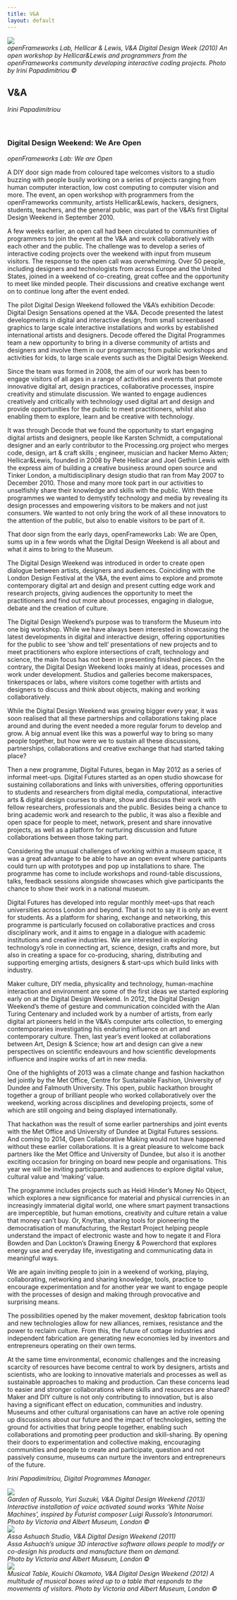```yaml
---
title: V&A
layout: default
---
```


![](/images/11a.jpg)  
*openFrameworks Lab, Hellicar & Lewis, V&A Digital Design Week (2010) An open workshop by Hellicar&Lewis and programmers from the openFrameworks community developing interactive coding projects. Photo by Irini Papadimitriou ©*

## V&A
*Irini Papadimitriou*
<br />
<br />
<br />
### Digital Design Weekend: We Are Open
*openFrameworks Lab: We are Open*

A DIY door sign made from coloured tape welcomes visitors to a studio buzzing with people busily working on a series of projects ranging from human computer interaction, low cost computing to computer vision and more. The event, an open workshop with programmers from the openFrameworks community, artists Hellicar&Lewis, hackers, designers, students, teachers, and the general public, was part of the V&A’s first Digital Design Weekend in September 2010.

A few weeks earlier, an open call had been circulated to communities of programmers to join the event at the V&A and work collaboratively with each other and the public. The challenge was to develop a series of interactive coding projects over the weekend with input from museum visitors. The response to the open call was overwhelming. Over 50 people, including designers and technologists from across Europe and the United States, joined in a weekend of co-creating, great coffee and the opportunity to meet like minded people. Their discussions and creative exchange went on to continue long after the event ended.

The pilot Digital Design Weekend followed the V&A’s exhibition Decode: Digital Design Sensations opened at the V&A. Decode presented the latest developments in digital and interactive design, from small screenbased graphics to large scale interactive installations and works by established international artists and designers. Decode offered the Digital Programmes team a new opportunity to bring in a diverse community of artists and designers and involve them in our programmes; from public workshops and activities for kids, to large scale events such as the Digital Design Weekend.

Since the team was formed in 2008, the aim of our work has been to engage visitors of all ages in a range of activities and events that promote innovative digital art, design practices, collaborative processes, inspire creativity and stimulate discussion. We wanted to engage audiences creatively and critically with technology used digital art and design and provide opportunities for the public to meet practitioners,
whilst also enabling them to explore, learn and be creative with technology.

It was through Decode that we found the opportunity to start engaging digital artists and designers, people like Karsten Schmidt, a computational designer and an early contributor to the Processing.org project who merges code, design, art & craft skills ; engineer, musician and hacker Memo Akten; Hellicar&Lewis, founded in 2008 by Pete Hellicar and Joel Gethin Lewis with the express aim of building a creative business around open source and Tinker London, a multidisciplinary design studio that ran from May 2007 to December 2010.
Those and many more took part in our activities to unselfishly share their knowledge and skills with the public. With these programmes we wanted to demystify technology and media by revealing its design processes and empowering visitors to be makers and not just consumers. We wanted to not only bring the work of all these innovators to the attention of the public, but also to enable visitors to be part of it.

That door sign from the early days, openFrameworks Lab: We are Open, sums up in a few words what the Digital Design Weekend is all about and what it aims to bring to the Museum.

The Digital Design Weekend was introduced in order to create open dialogue between artists, designers and audiences. Coinciding with the London Design Festival at the V&A, the event aims to explore and promote contemporary digital art and design and present cutting edge work and research projects, giving audiences the opportunity to meet the practitioners and find out more about processes, engaging in dialogue, debate and the creation of culture.

The Digital Design Weekend’s purpose was to transform the Museum into one big workshop. While we have always been interested in showcasing the latest developments in digital and interactive design, offering opportunities for the public to see ‘show and tell’ presentations of new projects and to meet practitioners who explore intersections of craft, technology and science, the main focus has not been in presenting  finished pieces. On the contrary, the Digital Design Weekend looks mainly at ideas, processes and work under development. Studios and galleries become makerspaces, tinkerspaces or labs, where visitors come together with artists and designers to discuss and think about objects, making and working collaboratively.

While the Digital Design Weekend was growing bigger every year, it was soon realised that all these partnerships and collaborations taking place around and during the event needed a more regular forum to develop and grow. A big annual event like this was a powerful way to bring so many people together, but how were we to sustain all these discussions, partnerships, collaborations and creative exchange that had started taking place?

Then a new programme, Digital Futures, began in May 2012 as a series of informal meet-ups. Digital Futures started as an open studio showcase for sustaining collaborations and links with universities, offering opportunities to students and researchers from digital media, computational, interactive arts & digital design courses to share, show and discuss their work with fellow researchers, professionals and the public. Besides being a chance to bring academic work and research to the public, it was also a flexible and open space for people to meet, network, present and share innovative projects, as well as a platform for nurturing discussion and future collaborations between those taking part.

Considering the unusual challenges of working within a museum space, it was a great advantage to be able to have an open event where participants could turn up with prototypes and pop up installations to share. The programme has come to include workshops and round-table discussions, talks, feedback sessions alongside showcases which give participants the chance to show their work
in a national museum.

Digital Futures has developed into regular monthly meet-ups that reach universities across London and beyond. That is not to say it is only an event for students.
As a platform for sharing, exchange and networking, this programme is particularly focused on collaborative practices and cross disciplinary work, and it aims to engage in a dialogue with academic institutions and creative industries. We are interested in exploring technology’s role in connecting art, science, design, crafts and more, but also in creating a space for co-producing, sharing, distributing and supporting emerging artists, designers & start-ups which build links with industry.

Maker culture, DIY media, physicality and technology, human-machine interaction and environment are some of the first ideas we started exploring early on at the Digital Design Weekend. In 2012, the Digital Design Weekend’s theme of gesture and communication coincided with the Alan Turing Centenary and included work by a number of artists, from early digital art pioneers held in the V&A’s computer arts collection, to emerging contemporaries investigating his enduring influence on art and contemporary culture. Then, last year’s event looked at collaborations between Art, Design & Science; how art and design can give a new perspectives on scientific endeavours and how scientific developments influence and inspire works of art
in new media.

One of the highlights of 2013 was a climate change and fashion hackathon led jointly by the Met Office, Centre for Sustainable Fashion, University of Dundee and Falmouth University. This open, public hackathon brought together a group of brilliant people who worked collaboratively over the weekend, working across disciplines and developing projects, some of which are still ongoing and being displayed internationally.

That hackathon was the result of some earlier partnerships and joint events with the Met Office and University of Dundee at Digital Futures sessions. And coming to 2014, Open Collaborative Making would not have happened without these earlier collaborations. It is a great pleasure to welcome back partners like the Met Office and University of Dundee, but also it is another exciting occasion for bringing on board new people and organisations. This year we will be inviting participants and audiences to explore digital value, cultural value and ‘making’ value.

The programme includes projects such as Heidi Hinder’s Money No Object, which explores a new significance for material and physical currencies in an increasingly immaterial digital world, one where smart payment transactions are imperceptible, but human emotions, creativity and culture retain a value that money can’t buy.
Or, Knyttan, sharing tools for pioneering the democratisation of manufacturing, the Restart Project helping people understand the impact of electronic waste and how to negate it and Flora Bowden and Dan Lockton’s Drawing Energy & Powerchord that explores energy use and everyday life, investigating and communicating data in meaningful ways.

We are again inviting people to join in a weekend of working, playing, collaborating, networking and sharing knowledge, tools, practice to encourage experimentation and for another year we want to engage people with the processes of design and making through provocative and surprising means.

The possibilities opened by the maker movement, desktop fabrication tools and new technologies allow for new alliances, remixes, resistance and the power to reclaim culture. From this, the future of cottage industries and independent fabrication are generating new economies led by inventors and entrepreneurs operating on their own terms.

At the same time environmental, economic challenges and the increasing scarcity of resources have become central to work by designers, artists and scientists, who are looking to innovative materials and processes as well as sustainable approaches to making and production. Can these concerns lead to easier and stronger collaborations where skills and resources are shared? Maker and DIY culture is not only contributing to innovation, but is also having a significant effect on education, communities and industry. Museums and other cultural organisations can have an active role opening up discussions about our future and the impact of technologies, setting the ground for activities that bring people together, enabling such collaborations and promoting peer production and skill-sharing. By opening their doors to experimentation and collective making, encouraging communities and people to create and participate, question and not passively consume, museums can nurture the inventors and entrepreneurs of the future.

*Irini Papadimitriou, Digital Programmes Manager.*

![](/images/11b.jpg)  
*Garden of Russolo, Yuri Suzuki, V&A Digital Design Weekend (2013)  Interactive installation of voice activated sound works ‘White Noise Machines’, inspired by Futurist composer Luigi Russolo’s Intonarumori.   Photo by Victoria and Albert Museum, London ©*  
![](/images/11c.jpg)  
*Assa Ashuach Studio, V&A Digital Design Weekend (2011)  
Assa Ashuach’s unique 3D interactive software allows people to modify or co-design his products and manufacture them on demand.  
Photo by Victoria and Albert Museum, London ©*  
![](/images/11d.jpg)  
*Musical Table, Kouichi Okamoto, V&A Digital Design Weekend (2012)  A multitude of musical boxes wired up to a table that responds to the movements of visitors.  Photo by Victoria and Albert Museum, London ©*  
